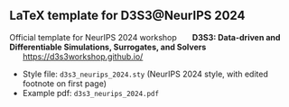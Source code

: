 ## LaTeX template for D3S3@NeurIPS 2024

Official template for NeurIPS 2024 workshop
&nbsp;&nbsp;&nbsp;&nbsp;&nbsp;&nbsp;**D3S3: Data-driven and Differentiable Simulations, Surrogates, and Solvers**
&nbsp;&nbsp;&nbsp;&nbsp;&nbsp;&nbsp;https://d3s3workshop.github.io/

 * Style file: `d3s3_neurips_2024.sty` (NeurIPS 2024 style, with edited footnote on first page)
 * Example pdf: `d3s3_neurips_2024.pdf`